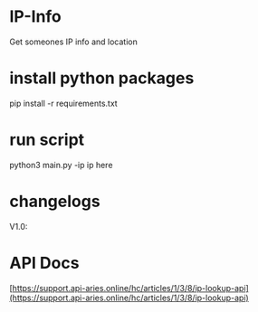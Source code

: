# IP-Info
Get someones IP info and location

# install python packages

pip install -r requirements.txt

# run script

python3 main.py -ip ip here

# changelogs

V1.0: 

# API Docs

[https://support.api-aries.online/hc/articles/1/3/8/ip-lookup-api](https://support.api-aries.online/hc/articles/1/3/8/ip-lookup-api)



